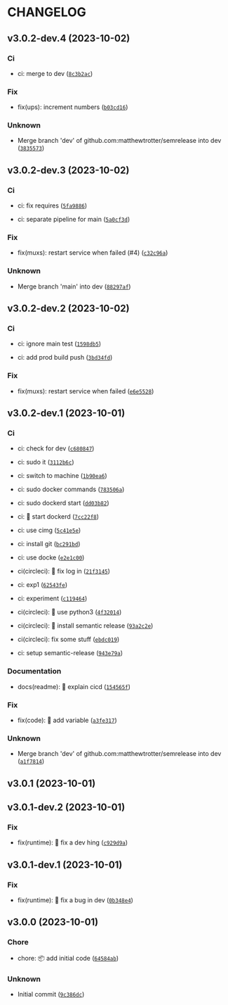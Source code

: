 # CHANGELOG



## v3.0.2-dev.4 (2023-10-02)

### Ci

* ci: merge to dev ([`8c3b2ac`](https://github.com/matthewtrotter/semrelease/commit/8c3b2acae3a51a340d249800b5cb86e962ef3994))

### Fix

* fix(ups): increment numbers ([`b03cd16`](https://github.com/matthewtrotter/semrelease/commit/b03cd165a4dbc4013fa67bd97742b811b7d71d8c))

### Unknown

* Merge branch &#39;dev&#39; of github.com:matthewtrotter/semrelease into dev ([`3835573`](https://github.com/matthewtrotter/semrelease/commit/38355732a438ae90c41760435ba62fdeb81be144))


## v3.0.2-dev.3 (2023-10-02)

### Ci

* ci: fix requires ([`5fa9886`](https://github.com/matthewtrotter/semrelease/commit/5fa98867d8f26d65164006393ddc3121a20ddb8e))

* ci: separate pipeline for main ([`5a0cf3d`](https://github.com/matthewtrotter/semrelease/commit/5a0cf3d0e55b4518c02dd737eccf9647372676db))

### Fix

* fix(muxs): restart service when failed (#4) ([`c32c96a`](https://github.com/matthewtrotter/semrelease/commit/c32c96a85555b3e9a1b809a58c4f40497112982b))

### Unknown

* Merge branch &#39;main&#39; into dev ([`88297af`](https://github.com/matthewtrotter/semrelease/commit/88297afd4c6be18f61e827b67c4c781af5e20bcd))


## v3.0.2-dev.2 (2023-10-02)

### Ci

* ci: ignore main test ([`1598db5`](https://github.com/matthewtrotter/semrelease/commit/1598db5483ba7e8ffc690056c8c1be5254b2c012))

* ci: add prod build push ([`3bd34fd`](https://github.com/matthewtrotter/semrelease/commit/3bd34fd5f2f3a645dcfa39a20ef1543006f5b285))

### Fix

* fix(muxs): restart service when failed ([`e6e5528`](https://github.com/matthewtrotter/semrelease/commit/e6e552820642f739b1362ebe9080f499449837d3))


## v3.0.2-dev.1 (2023-10-01)

### Ci

* ci: check for dev ([`c680847`](https://github.com/matthewtrotter/semrelease/commit/c6808479347793b8d2dcb86d1e77124fcc897af9))

* ci: sudo it ([`3112b6c`](https://github.com/matthewtrotter/semrelease/commit/3112b6c97b3f2e7620e89cae150df56fa8452930))

* ci: switch to machine ([`1b90ea6`](https://github.com/matthewtrotter/semrelease/commit/1b90ea67941f0f2a5de416dfeac44b9926c4cb14))

* ci: sudo docker commands ([`783506a`](https://github.com/matthewtrotter/semrelease/commit/783506a679e808002ce3f7d746f3c77102c37135))

* ci: sudo dockerd start ([`dd03b82`](https://github.com/matthewtrotter/semrelease/commit/dd03b82f7616a277c1eb33e5eb9560ba5141e853))

* ci: 💚 start dockerd ([`7cc22f8`](https://github.com/matthewtrotter/semrelease/commit/7cc22f8c12a40cad232a261a9a03a20a3ba0d57b))

* ci: use cimg ([`5c41e5e`](https://github.com/matthewtrotter/semrelease/commit/5c41e5e5f9d910c73750356ac265242948c0fc45))

* ci: install git ([`bc291bd`](https://github.com/matthewtrotter/semrelease/commit/bc291bd9b18e044b2cee97d24979668e9ed88aa3))

* ci: use docke ([`e2e1c00`](https://github.com/matthewtrotter/semrelease/commit/e2e1c00fdd56a2f1373b4e1c708691679f502ff7))

* ci(circleci): 💚 fix log in ([`21f3145`](https://github.com/matthewtrotter/semrelease/commit/21f3145dd0affb4b891ecd5783a67f7bbcfa9bc2))

* ci: exp1 ([`62543fe`](https://github.com/matthewtrotter/semrelease/commit/62543fe5cec78695ee69ff85bd765a9d9d742aa1))

* ci: experiment ([`c119464`](https://github.com/matthewtrotter/semrelease/commit/c11946438d92cb49ea9f60319387b09e6ef7d08f))

* ci(circleci): 💚 use python3 ([`4f32014`](https://github.com/matthewtrotter/semrelease/commit/4f320143f459c044431d544fd90a35036cdcb19d))

* ci(circleci): 💚 install semantic release ([`93a2c2e`](https://github.com/matthewtrotter/semrelease/commit/93a2c2eaf258f9c20343658f9b7ebe4467277aed))

* ci(circleci): fix some stuff ([`ebdc019`](https://github.com/matthewtrotter/semrelease/commit/ebdc0198e9757a858d1b81c3992dd6e7d1e22b5c))

* ci: setup semantic-release ([`943e79a`](https://github.com/matthewtrotter/semrelease/commit/943e79ac5c883654f2169d334fd4d8324031db09))

### Documentation

* docs(readme): 📝 explain cicd ([`154565f`](https://github.com/matthewtrotter/semrelease/commit/154565f0debfc524a4ff1c1eeb2433552995a13d))

### Fix

* fix(code): 🐛 add variable ([`a3fe317`](https://github.com/matthewtrotter/semrelease/commit/a3fe317c53d94a53f2ef568dfcbc296d45cb36f3))

### Unknown

* Merge branch &#39;dev&#39; of github.com:matthewtrotter/semrelease into dev ([`a1f7814`](https://github.com/matthewtrotter/semrelease/commit/a1f781457cc23381d92216420993c3d99f6c9e71))


## v3.0.1 (2023-10-01)


## v3.0.1-dev.2 (2023-10-01)

### Fix

* fix(runtime): 🐛 fix a dev hing ([`c929d9a`](https://github.com/matthewtrotter/semrelease/commit/c929d9acedde97d24ebc78bfd3e0906a12f2179f))


## v3.0.1-dev.1 (2023-10-01)

### Fix

* fix(runtime): 🐛 fix a bug in dev ([`0b348e4`](https://github.com/matthewtrotter/semrelease/commit/0b348e4f482faf6754378ccd56a1f358acce7eec))


## v3.0.0 (2023-10-01)

### Chore

* chore: 📦️ add initial code ([`64584ab`](https://github.com/matthewtrotter/semrelease/commit/64584aba93ffcdb731a4f91946cdbca7c5d149c6))

### Unknown

* Initial commit ([`9c386dc`](https://github.com/matthewtrotter/semrelease/commit/9c386dc21fa00ad9634d25ddb4907c4de20247f2))
